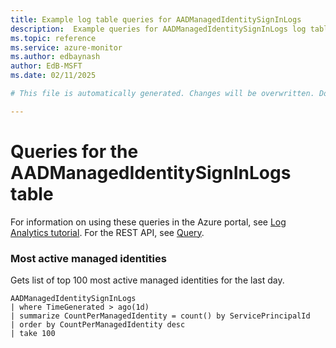 ```yaml
---
title: Example log table queries for AADManagedIdentitySignInLogs
description:  Example queries for AADManagedIdentitySignInLogs log table
ms.topic: reference
ms.service: azure-monitor
ms.author: edbaynash
author: EdB-MSFT
ms.date: 02/11/2025

# This file is automatically generated. Changes will be overwritten. Do not change this file directly. 

---
```


# Queries for the AADManagedIdentitySignInLogs table

For information on using these queries in the Azure portal, see [Log Analytics tutorial](/azure/azure-monitor/logs/log-analytics-tutorial). For the REST API, see [Query](/rest/api/loganalytics/query).


### Most active managed identities  


Gets list of top 100 most active managed identities for the last day.  

```query
AADManagedIdentitySignInLogs
| where TimeGenerated > ago(1d)
| summarize CountPerManagedIdentity = count() by ServicePrincipalId
| order by CountPerManagedIdentity desc
| take 100
```

